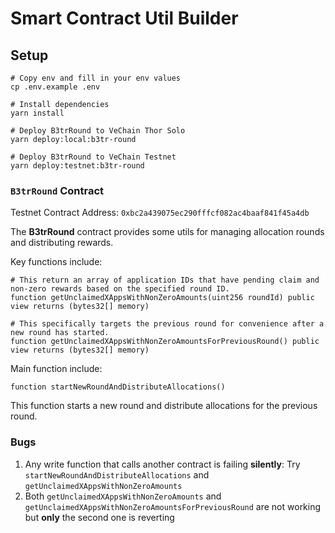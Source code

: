 # Smart Contract Util Builder

## Setup

```shell
# Copy env and fill in your env values
cp .env.example .env

# Install dependencies
yarn install

# Deploy B3trRound to VeChain Thor Solo
yarn deploy:local:b3tr-round

# Deploy B3trRound to VeChain Testnet
yarn deploy:testnet:b3tr-round
```

### `B3trRound` Contract

Testnet Contract Address: `0xbc2a439075ec290fffcf082ac4baaf841f45a4db`

The **B3trRound** contract provides some utils for managing allocation rounds and distributing rewards.

Key functions include:

```shell
# This return an array of application IDs that have pending claim and non-zero rewards based on the specified round ID.
function getUnclaimedXAppsWithNonZeroAmounts(uint256 roundId) public view returns (bytes32[] memory)

# This specifically targets the previous round for convenience after a new round has started.
function getUnclaimedXAppsWithNonZeroAmountsForPreviousRound() public view returns (bytes32[] memory)
```

Main function include:

```shell
function startNewRoundAndDistributeAllocations()
```

This function starts a new round and distribute allocations for the previous round.

### Bugs

1. Any write function that calls another contract is failing **silently**: Try `startNewRoundAndDistributeAllocations` and `getUnclaimedXAppsWithNonZeroAmounts`
2. Both `getUnclaimedXAppsWithNonZeroAmounts` and `getUnclaimedXAppsWithNonZeroAmountsForPreviousRound` are not working but **only** the second one is reverting
